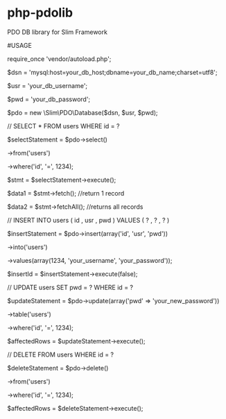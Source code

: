 # php-pdolib
PDO DB library for Slim Framework

#USAGE

require_once 'vendor/autoload.php';

$dsn = 'mysql:host=your_db_host;dbname=your_db_name;charset=utf8';

$usr = 'your_db_username';

$pwd = 'your_db_password';

$pdo = new \Slim\PDO\Database($dsn, $usr, $pwd);

// SELECT * FROM users WHERE id = ?

$selectStatement = $pdo->select()

->from('users')

->where('id', '=', 1234);

$stmt = $selectStatement->execute();

$data1 = $stmt->fetch(); //return 1 record

$data2 = $stmt->fetchAll(); //returns all records

// INSERT INTO users ( id , usr , pwd ) VALUES ( ? , ? , ? )

$insertStatement = $pdo->insert(array('id', 'usr', 'pwd'))

->into('users')

->values(array(1234, 'your_username', 'your_password'));

$insertId = $insertStatement->execute(false);

// UPDATE users SET pwd = ? WHERE id = ?

$updateStatement = $pdo->update(array('pwd' => 'your_new_password'))

->table('users')

->where('id', '=', 1234);
                       
$affectedRows = $updateStatement->execute();

// DELETE FROM users WHERE id = ?

$deleteStatement = $pdo->delete()

->from('users')

->where('id', '=', 1234);

$affectedRows = $deleteStatement->execute();
